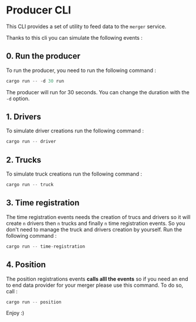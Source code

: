 # Producer CLI

This CLI provides a set of utility to feed data to the `merger` service.

Thanks to this cli you can simulate the following events : 

## 0. Run the producer

To run the producer, you need to run the following command :

```rust
cargo run -- -d 30 run
```

The producer will run for 30 seconds. You can change the duration with the `-d` option.


## 1. Drivers

To simulate driver creations run the following command : 

```rust
cargo run -- driver
```

## 2. Trucks

To simulate truck creations run the following command : 

```rust
cargo run -- truck
```

## 3. Time registration

The time registration events needs the creation of trucs and drivers so it will create
`n` drivers then `n` trucks and finally `n` time registration events. So you
don't need to manage the truck and drivers creation by yourself.
Run the following command :

```rust
cargo run -- time-registration
```

## 4. Position

The position registrations events **calls alll the events** so if you need an end to end
data provider for your merger please use this command. To do so, call :

```rust
cargo run -- position
```

Enjoy :)
